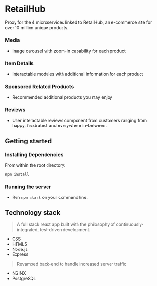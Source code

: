 # RetailHub
Proxy for the 4 microservices linked to RetailHub, an e-commerce site for over 10 million unique products.

### Media
* Image carousel with zoom-in capability for each product

### Item Details
* Interactable modules with additional information for each product

### Sponsored Related Products
* Recommended additional products you may enjoy

### Reviews
* User interactable reviews component from customers ranging from happy, frustrated, and everywhere in-between.

## Getting started
### Installing Dependencies
From within the root directory:

```sh
npm install
```

### Running the server
- Run `npm start` on your command line.

## Technology stack
> A full stack react app built with the philosophy of continuously-integrated, test-driven development.

- CSS
- HTML5
- Node.js
- Express

> Revamped back-end to handle increased server traffic
- NGINX
- PostgreSQL
